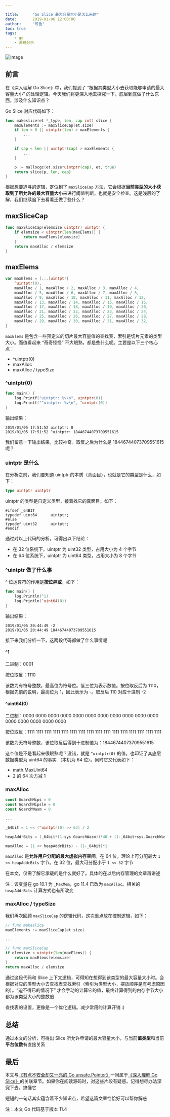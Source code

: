 ```yaml
---

title:      "Go Slice 最大容量大小是怎么来的"
date:       2019-01-06 12:00:00
author:     "煎鱼"
toc: true
tags:
    - go
    - 源码分析
---
```


![image](https://s2.ax1x.com/2020/02/27/3wnHRU.png)

## 前言

在《深入理解 Go Slice》中，我们提到了 “根据其类型大小去获取能够申请的最大容量大小” 的处理逻辑。今天我们将更深入地去探究一下，底层到底做了什么东西，涉及什么知识点？

Go Slice 对应代码如下：

```go
func makeslice(et *_type, len, cap int) slice {
	maxElements := maxSliceCap(et.size)
	if len < 0 || uintptr(len) > maxElements {
		...
	}

	if cap < len || uintptr(cap) > maxElements {
		...
	}

	p := mallocgc(et.size*uintptr(cap), et, true)
	return slice{p, len, cap}
}
```

根据想要追寻的逻辑，定位到了 `maxSliceCap` 方法，它会根据**当前类型的大小获取到了所允许的最大容量大小**来进行阈值判断，也就是安全检查。这是浅层的了解，我们继续追下去看看还做了些什么？

## maxSliceCap

```go
func maxSliceCap(elemsize uintptr) uintptr {
	if elemsize < uintptr(len(maxElems)) {
		return maxElems[elemsize]
	}
	return maxAlloc / elemsize
}
```

## maxElems

```go
var maxElems = [...]uintptr{
	^uintptr(0),
	maxAlloc / 1, maxAlloc / 2, maxAlloc / 3, maxAlloc / 4,
	maxAlloc / 5, maxAlloc / 6, maxAlloc / 7, maxAlloc / 8,
	maxAlloc / 9, maxAlloc / 10, maxAlloc / 11, maxAlloc / 12,
	maxAlloc / 13, maxAlloc / 14, maxAlloc / 15, maxAlloc / 16,
	maxAlloc / 17, maxAlloc / 18, maxAlloc / 19, maxAlloc / 20,
	maxAlloc / 21, maxAlloc / 22, maxAlloc / 23, maxAlloc / 24,
	maxAlloc / 25, maxAlloc / 26, maxAlloc / 27, maxAlloc / 28,
	maxAlloc / 29, maxAlloc / 30, maxAlloc / 31, maxAlloc / 32,
}
```

`maxElems` 是包含一些预定义的切片最大容量值的查找表，索引是切片元素的类型大小。而值看起来 “奇奇怪怪” 不大眼熟，都是些什么呢。主要是以下三个核心点：

- ^uintptr(0)
- maxAlloc
- maxAlloc / typeSize

### ^uintptr(0)

```go
func main() {
	log.Printf("uintptr: %v\n", uintptr(0))
	log.Printf("^uintptr: %v\n", ^uintptr(0))
}
```

输出结果：

```
2019/01/05 17:51:52 uintptr: 0
2019/01/05 17:51:52 ^uintptr: 18446744073709551615
```

我们留意一下输出结果，比较神奇。取反之后为什么是 18446744073709551615 呢？

### uintptr 是什么

在分析之前，我们要知道 uintptr 的本质（真面目），也就是它的类型是什么，如下：

```go
type uintptr uintptr
```

uintptr 的类型是自定义类型，接着找它的真面目，如下：

```
#ifdef _64BIT
typedef	uint64		uintptr;
#else
typedef	uint32		uintptr;
#endif
```

通过对以上代码的分析，可得出以下结论：

- 在 32 位系统下，uintptr 为 uint32 类型，占用大小为 4 个字节
- 在 64 位系统下，uintptr 为 uint64 类型，占用大小为 8 个字节

### ^uintptr 做了什么事

^ 位运算符的作用是**按位异或**，如下：

```go
func main() {
	log.Println(^1)
	log.Println(^uint64(0))
}
```

输出结果：

```
2019/01/05 20:44:49 -2
2019/01/05 20:44:49 18446744073709551615
```

接下来我们分析一下，这两段代码都做了什么事情呢

#### ^1

二进制：0001

按位取反：1110

该数为有符号整数，最高位为符号位。低三位为表示数值。按位取反后为 1110，根据先前的说明，最高位为 1，因此表示为 -。取反后 110 对应十进制 -2

#### ^uint64(0)

二进制：0000 0000 0000 0000 0000 0000 0000 0000 0000 0000 0000 0000 0000 0000 0000 0000

按位取反：1111 1111 1111 1111 1111 1111 1111 1111 1111 1111 1111 1111 1111 1111 1111 1111

该数为无符号整数，该位取反后得到十进制值为：18446744073709551615

这个值是不是看起来很眼熟呢？没错，就是 `^uintptr(0)` 的值。也印证了其底层数据类型为 uint64 的事实 （本机为 64 位）。同时它又代表如下：

- math.MaxUint64
- 2 的 64 次方减 1

### maxAlloc

```go
const GoarchMips = 0
const GoarchMipsle = 0
const GoarchWasm = 0

...

_64bit = 1 << (^uintptr(0) >> 63) / 2

heapAddrBits = (_64bit*(1-sys.GoarchWasm))*48 + (1-_64bit+sys.GoarchWasm)*(32-(sys.GoarchMips+sys.GoarchMipsle))

maxAlloc = (1 << heapAddrBits) - (1-_64bit)*1
```

`maxAlloc` 是**允许用户分配的最大虚拟内存空间**。在 64 位，理论上可分配最大 `1 << heapAddrBits` 字节。在 32 位，最大可分配小于 `1 << 32` 字节

在本文，仅需了解它承载的是什么就好了。具体的在以后内存管理的文章再讲述

注：该变量在 go 10.1 为 `_MaxMem`，go 11.4 已改为 `maxAlloc`。相关的 `heapAddrBits` 计算方式也有所改变

### maxAlloc / typeSize

我们再次回顾 `maxSliceCap` 的逻辑代码，这次重点放在控制逻辑，如下：

```go
// func makeslice
maxElements := maxSliceCap(et.size)

...

// func maxSliceCap
if elemsize < uintptr(len(maxElems)) {
	return maxElems[elemsize]
}
return maxAlloc / elemsize
```

通过这段代码和 Slice 上下文逻辑，可得知在想得到该类型的最大容量大小时。会根据对应的类型大小去查找表查找索引（索引为类型大小，摆放顺序是有考虑原因的）。“迫不得已的情况下” 才会手动的计算它的值，最终计算得到的内存字节大小都为该类型大小的整数倍

查找表的设置，更像是一个优化逻辑。减少常用的计算开销 :)

## 总结

通过本文的分析，可得出 Slice 所允许申请的最大容量大小，与当前**值类型**和当前**平台位数**有直接关系

## 最后

本文与[《有点不安全却又一亮的 Go unsafe.Pointer》](https://github.com/EDDYCJY/blog/blob/master/golang/pkg/2018-12-15-%E6%9C%89%E7%82%B9%E4%B8%8D%E5%AE%89%E5%85%A8%E5%8D%B4%E5%8F%88%E4%B8%80%E4%BA%AE%E7%9A%84Go-unsafe-Pointer.md)一同属于[《深入理解 Go Slice》](https://github.com/EDDYCJY/blog/blob/master/golang/pkg/2018-12-11-%E6%B7%B1%E5%85%A5%E7%90%86%E8%A7%A3Go-Slice.md)的关联章节。如果你在阅读源码时，对这些片段有疑惑。记得想尽办法深究下去，搞懂它

短短的一句话其实蕴含着不少知识点，希望这篇文章恰恰好可以帮你解惑

注：本文 Go 代码基于版本 11.4
